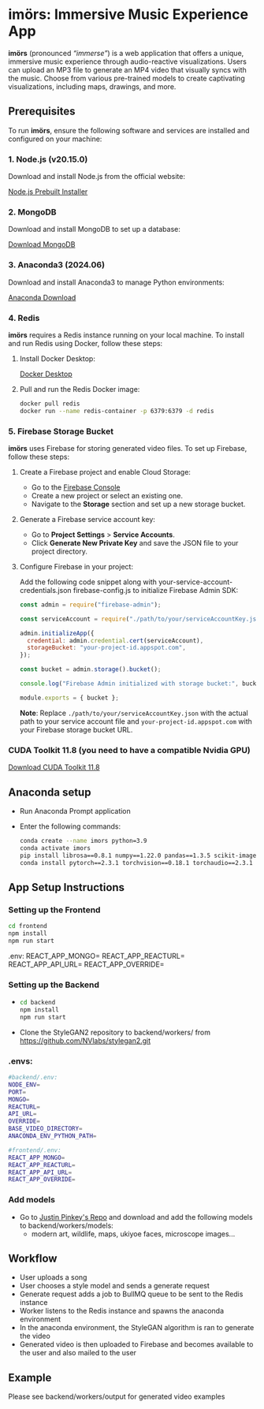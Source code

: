 # imörs: Immersive Music Experience App

**imörs** (pronounced *“immerse”*) is a web application that offers a unique, immersive music experience through audio-reactive visualizations. Users can upload an MP3 file to generate an MP4 video that visually syncs with the music. Choose from various pre-trained models to create captivating visualizations, including maps, drawings, and more.

## Prerequisites

To run **imörs**, ensure the following software and services are installed and configured on your machine:

### 1. Node.js (v20.15.0)

Download and install Node.js from the official website:

[Node.js Prebuilt Installer](https://nodejs.org/en/download/prebuilt-installer)

### 2. MongoDB

Download and install MongoDB to set up a database:

[Download MongoDB](https://www.mongodb.com/try/download/community)

### 3. Anaconda3 (2024.06)

Download and install Anaconda3 to manage Python environments:

[Anaconda Download](https://www.anaconda.com/download)

### 4. Redis

**imörs** requires a Redis instance running on your local machine. To install and run Redis using Docker, follow these steps:

1. Install Docker Desktop:

   [Docker Desktop](https://www.docker.com/products/docker-desktop/)

2. Pull and run the Redis Docker image:

   ```bash
   docker pull redis
   docker run --name redis-container -p 6379:6379 -d redis
   ```

### 5. Firebase Storage Bucket

**imörs** uses Firebase for storing generated video files. To set up Firebase, follow these steps:

1. Create a Firebase project and enable Cloud Storage:
   - Go to the [Firebase Console](https://console.firebase.google.com/)
   - Create a new project or select an existing one.
   - Navigate to the **Storage** section and set up a new storage bucket.

2. Generate a Firebase service account key:
   - Go to **Project Settings** > **Service Accounts**.
   - Click **Generate New Private Key** and save the JSON file to your project directory.

3. Configure Firebase in your project:

   Add the following code snippet along with your-service-account-credentials.json firebase-config.js to initialize Firebase Admin SDK:

   ```javascript
   const admin = require("firebase-admin");

   const serviceAccount = require("./path/to/your/serviceAccountKey.json");

   admin.initializeApp({
     credential: admin.credential.cert(serviceAccount),
     storageBucket: "your-project-id.appspot.com",
   });

   const bucket = admin.storage().bucket();

   console.log("Firebase Admin initialized with storage bucket:", bucket.name);

   module.exports = { bucket };
   ```

   **Note**: Replace `./path/to/your/serviceAccountKey.json` with the actual path to your service account file and `your-project-id.appspot.com` with your Firebase storage bucket URL.

### CUDA Toolkit 11.8 (you need to have a compatible Nvidia GPU)
[Download CUDA Toolkit 11.8](https://developer.nvidia.com/cuda-11-8-0-download-archive?target_os=Windows&target_arch=x86_64&target_version=11&target_type=exe_local)

## Anaconda setup
- Run Anaconda Prompt application

- Enter the following commands:

  ```bash
  conda create --name imors python=3.9
  conda activate imors
  pip install librosa==0.8.1 numpy==1.22.0 pandas==1.3.5 scikit-image==0.18.3 scipy==1.7.2 ninja==1.10.2.2 tqdm==4.59.0 ninja==1.10.2 moviepy pygit2 gdown mega.py click 
  conda install pytorch==2.3.1 torchvision==0.18.1 torchaudio==2.3.1 pytorch-cuda=11.8 -c pytorch -c nvidia
  ```

## App Setup Instructions

### Setting up the Frontend
```bash
cd frontend
npm install
npm run start
```
.env:
REACT_APP_MONGO=
REACT_APP_REACTURL=
REACT_APP_API_URL=
REACT_APP_OVERRIDE=

### Setting up the Backend
- ```bash
  cd backend
  npm install
  npm run start
  ```

- Clone the StyleGAN2 repository to backend/workers/ from https://github.com/NVlabs/stylegan2.git

### .envs:
   
   ```bash
   #backend/.env:
   NODE_ENV=
   PORT=
   MONGO=
   REACTURL=
   API_URL=
   OVERRIDE=
   BASE_VIDEO_DIRECTORY=
   ANACONDA_ENV_PYTHON_PATH=

   #frontend/.env:
   REACT_APP_MONGO=
   REACT_APP_REACTURL=
   REACT_APP_API_URL=
   REACT_APP_OVERRIDE=
   ```

### Add models
- Go to [Justin Pinkey's Repo](https://github.com/justinpinkney/awesome-pretrained-stylegan2) and download and add  the following models to backend/workers/models:  
   - modern art, wildlife, maps, ukiyoe faces, microscope images...

## Workflow
- User uploads a song
- User chooses a style model and sends a generate request
- Generate request adds a job to BullMQ queue to be sent to the Redis instance
- Worker listens to the Redis instance and spawns the anaconda environment
- In the anaconda environment, the StyleGAN algorithm is ran to generate the video
- Generated video is then uploaded to Firebase and becomes available to the user and also mailed to the user

## Example
Please see backend/workers/output for generated video examples